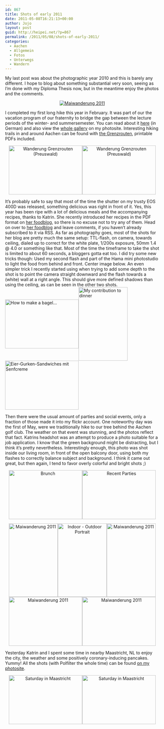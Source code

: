 ```yaml
---
id: 867
title: Shots of early 2011
date: 2011-05-08T16:21:13+00:00
author: Jojo
layout: post
guid: http://heipei.net/?p=867
permalink: /2011/05/08/shots-of-early-2011/
categories:
  - Aachen
  - Allgemein
  - Fotos
  - Unterwegs
  - Wandern
---
```

<p class="hyphenate">
  My last post was about the photographic year 2010 and this is barely any different. I hope to blog about something substantial very soon, seeing as I&#8217;m done with my Diploma Thesis now, but in the meantime enjoy the photos and the comments. 
  
  <div align="center">
    <a href="https://secure.flickr.com/photos/heipei/5679473108/" title="Maiwanderung 2011 by heipei, on Flickr"><img src="https://farm6.static.flickr.com/5102/5679473108_8882ce5de6_b.jpg" alt="Maiwanderung 2011" /></a>
  </div>
  
  <p>
    I completed my first long hike this year in February. It was part of our the vacation program of our fraternity to bridge the gap between the lecture periods of the winter- and summersemester. You can read about it <a href="http://www.alania-breslau.de/content/view/220/1/">here</a> (in German) and also view the <a href="http://photos.heipei.net/2011/2011-02-20%20Wanderung%20Preuswald/index.html">whole gallery</a> on my photosite. Interesting hiking trails in and around Aachen can be found with <a href="http://www.grenzrouten.eu/">the Grenzrouten</a>, printable PDFs included.
  </p>
  
  <div align="center">
    <a href="https://secure.flickr.com/photos/heipei/5460926227/" title="Wanderung Grenzrouten (Preuswald) by heipei, on Flickr"><img src="https://farm6.static.flickr.com/5095/5460926227_c58a531c55_m.jpg" width="240" height="160" alt="Wanderung Grenzrouten (Preuswald)" /></a><a href="https://secure.flickr.com/photos/heipei/5461524132/" title="Wanderung Grenzrouten (Preuswald) by heipei, on Flickr"><img src="https://farm6.static.flickr.com/5175/5461524132_601bb6c69b_m.jpg" width="240" height="160" alt="Wanderung Grenzrouten (Preuswald)" /></a>
  </div>
</p>

<p class="hyphenate">
  It&#8217;s probably safe to say that most of the time the shutter on my trusty EOS 400D was released, something delicious was right in front of it. Yes, this year has been ripe with a lot of delicious meals and the accompanying recipes, thanks to Katrin. She recently introduced her recipes in the PDF format on <a href="http://www.morenz.de">her foodblog</a>, so there is no excuse not to try any of them. Head on over to <a href="http://www.morenz.de">her foodblog</a> and leave comments, if you haven&#8217;t already subscribed to it via RSS. As far as photography goes, most of the shots for her blog are pretty much the same setup: TTL-flash, on camera, towards ceiling, dialed up to correct for the white plate, 1/200s exposure, 50mm 1.4 @ 4.0 or something like that. Most of the time the timeframe to take the shot is limited to about 60 seconds, a bloggers gotta eat too. I did try some new tricks though: Used my second flash and part of the Hama mini photostudio to light the food from behind and front. Center image below. An even simpler trick I recently started using when trying to add some depth to the shot is to point the camera straight downward and the flash towards a (white) wall at a right angle. This should give more defined shadows than using the ceiling, as can be seen in the other two shots.<br /> <a href="https://secure.flickr.com/photos/diekatrin/5558614308/" title="How to make a bagel... by diekatrin, on Flickr"><img src="https://farm6.static.flickr.com/5307/5558614308_ff6f9c5b87_m.jpg" width="240" height="160" alt="How to make a bagel..."/ style="vertical-align:middle"/></a><a href="https://secure.flickr.com/photos/heipei/5368316880/" title="My contribution to dinner by heipei, on Flickr"><img src="https://farm6.static.flickr.com/5044/5368316880_c0e803e754_m.jpg" width="160" height="240" alt="My contribution to dinner"/ style="vertical-align:middle"/></a><a href="https://secure.flickr.com/photos/diekatrin/5643836292/" title="Eier-Gurken-Sandwiches mit Senfcreme by diekatrin, on Flickr"><img src="https://farm6.static.flickr.com/5002/5643836292_b77319d6e8_m.jpg" width="240" height="160" alt="Eier-Gurken-Sandwiches mit Senfcreme"/ style="vertical-align:middle"/></a>
</p>

<p class="hyphenate">
  Then there were the usual amount of parties and social events, only a fraction of those made it into my flickr account. One noteworthy day was the first of May, were we traditionally hike to our tree behind the Aachen golf club. The weather on that event was stunning, and the photos reflect that fact. Katrins headshot was an attempt to produce a photo suitable for a job application. I know that the green background might be distracting, but I think it&#8217;s pretty nevertheless. Interestingly enough, this photo was shot inside our living room, in front of the open balcony door, using both my flashes to correctly balance subject and background. I think it came out great, but then again, I tend to favor overly colorful and bright shots ;)
</p>

<div align="center">
  <a href="https://secure.flickr.com/photos/heipei/5626586415/" title="Brunch by heipei, on Flickr"><img src="https://farm6.static.flickr.com/5182/5626586415_7bb611726a_m.jpg" width="240" height="160" alt="Brunch" /></a><a href="https://secure.flickr.com/photos/heipei/5612957184/" title="Recent Parties by heipei, on Flickr"><img src="https://farm6.static.flickr.com/5224/5612957184_9a88c59471_m.jpg" width="240" height="160" alt="Recent Parties" /></a>
</div></p> 

<p class="hyphenate">
  <div align="center">
    <a href="https://secure.flickr.com/photos/heipei/5679479518/" title="Maiwanderung 2011 by heipei, on Flickr"><img src="https://farm6.static.flickr.com/5183/5679479518_8e6ede47ea_m.jpg" width="160" height="240" alt="Maiwanderung 2011" /></a><a href="https://secure.flickr.com/photos/heipei/5657112009/" title="Indoor - Outdoor Portrait by heipei, on Flickr"><img src="https://farm6.static.flickr.com/5224/5657112009_19f282f2f3_m.jpg" width="160" height="240" alt="Indoor - Outdoor Portrait" /></a><a href="https://secure.flickr.com/photos/heipei/5678926471/" title="Maiwanderung 2011 by heipei, on Flickr"><img src="https://farm6.static.flickr.com/5024/5678926471_d87c2f60be_m.jpg" width="160" height="240" alt="Maiwanderung 2011" /></a>
  </div>
  
  <div align="center">
    <a href="https://secure.flickr.com/photos/heipei/5679477334/" title="Maiwanderung 2011 by heipei, on Flickr"><img src="https://farm6.static.flickr.com/5028/5679477334_d23b808779_m.jpg" width="240" height="160" alt="Maiwanderung 2011" /></a><a href="https://secure.flickr.com/photos/heipei/5678915993/" title="Maiwanderung 2011 by heipei, on Flickr"><img src="https://farm6.static.flickr.com/5062/5678915993_8953a8259a_m.jpg" width="240" height="160" alt="Maiwanderung 2011" /></a>
  </div>
  
  <p>
    Yesterday Katrin and I spent some time in nearby Maastricht, NL to enjoy the city, the weather and some positively coronary-inducing pancakes. Yummy! All the shots (with Polfilter the whole time) can be found <a href="http://photos.heipei.net/2011/2011-05-07%20Maastricht/index.html">on my photosite</a>.
  </p>
  
  <div align="center">
    <a href="https://secure.flickr.com/photos/heipei/5696525488/" title="Saturday in Maastricht by heipei, on Flickr"><img src="https://farm3.static.flickr.com/2802/5696525488_8f197a5dca_m.jpg" width="240" height="160" alt="Saturday in Maastricht" /></a><a href="https://secure.flickr.com/photos/heipei/5696507618/" title="Saturday in Maastricht by heipei, on Flickr"><img src="https://farm3.static.flickr.com/2797/5696507618_82113a77d0_m.jpg" width="240" height="160" alt="Saturday in Maastricht" /></a>
  </div>
</p>
